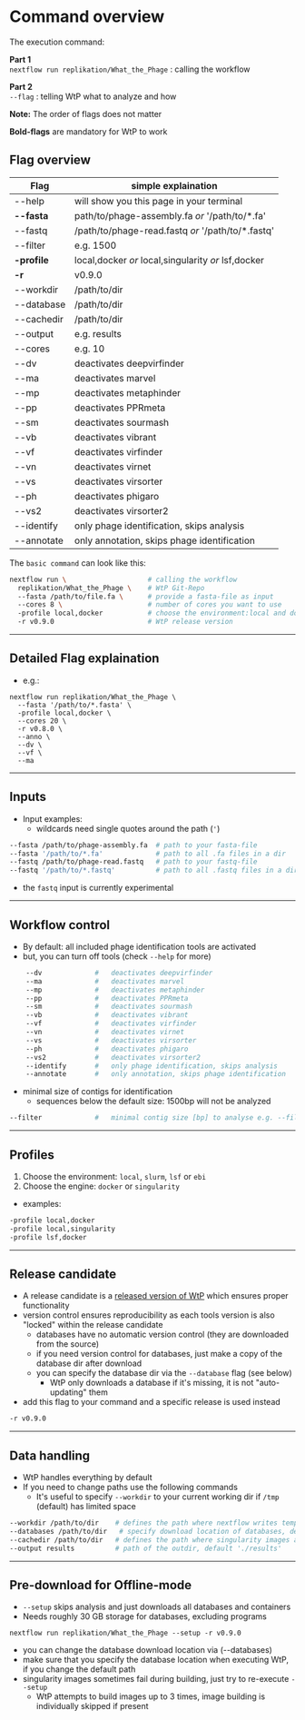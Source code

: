 # Command overview
The execution command:

**Part 1**  
`nextflow run replikation/What_the_Phage` : calling the workflow

**Part 2**  
`--flag` : telling WtP what to analyze and how  

**Note:** The order of flags does not matter

**Bold-flags** are mandatory for WtP to work

## Flag overview
|Flag|simple explaination|
|-|-|
| --help       |  will show you this page in your terminal
| **--fasta**  |  path/to/phage-assembly.fa *or*  '/path/to/*.fa'
| --fastq      |  /path/to/phage-read.fastq *or*  '/path/to/*.fastq'
| --filter     |  e.g. 1500
| **-profile** |  local,docker *or* local,singularity *or* lsf,docker
| **-r**       |  v0.9.0
| --workdir    |  /path/to/dir
| --database   |  /path/to/dir
| --cachedir   |  /path/to/dir
| --output     |  e.g. results
| --cores      |  e.g. 10 
| --dv         |  deactivates deepvirfinder
| --ma         |  deactivates marvel
| --mp         |  deactivates metaphinder
| --pp         |  deactivates PPRmeta
| --sm         |  deactivates sourmash
| --vb         |  deactivates vibrant
| --vf         |  deactivates virfinder
| --vn         |  deactivates virnet
| --vs         |  deactivates virsorter
| --ph         |  deactivates phigaro 
| --vs2        |  deactivates virsorter2
| --identify   |  only phage identification, skips analysis
| --annotate   |  only annotation, skips phage identification

The `basic command` can look like this:

```bash
nextflow run \                    # calling the workflow
  replikation/What_the_Phage \    # WtP Git-Repo
  --fasta /path/to/file.fa \      # provide a fasta-file as input
  --cores 8 \                     # number of cores you want to use
  -profile local,docker           # choose the environment:local and docker
  -r v0.9.0                       # WtP release version
```

-----------------------------------------

## Detailed Flag explaination

* e.g.:

```shell
nextflow run replikation/What_the_Phage \ 
  --fasta '/path/to/*.fasta' \ 
  -profile local,docker \
  --cores 20 \
  -r v0.8.0 \
  --anno \
  --dv \
  --vf \
  --ma
```

-----------------------------------------

## Inputs
* Input examples:
  * wildcards need single quotes around the path (`'`)
```bash
--fasta /path/to/phage-assembly.fa  # path to your fasta-file
--fasta '/path/to/*.fa'             # path to all .fa files in a dir
--fastq /path/to/phage-read.fastq   # path to your fastq-file
--fastq '/path/to/*.fastq'          # path to all .fastq files in a dir
```
* the `fastq` input is currently experimental  

-----------------------------------------

## Workflow control
* By default: all included phage identification tools are activated
* but, you can turn off tools (check `--help` for more)

```bash
    --dv             #   deactivates deepvirfinder
    --ma             #   deactivates marvel
    --mp             #   deactivates metaphinder
    --pp             #   deactivates PPRmeta
    --sm             #   deactivates sourmash
    --vb             #   deactivates vibrant
    --vf             #   deactivates virfinder
    --vn             #   deactivates virnet
    --vs             #   deactivates virsorter
    --ph             #   deactivates phigaro 
    --vs2            #   deactivates virsorter2
    --identify       #   only phage identification, skips analysis
    --annotate       #   only annotation, skips phage identification
```

* minimal size of contigs for identification
  * sequences below the default size: 1500bp will not be analyzed
```bash
--filter             #   minimal contig size [bp] to analyse e.g. --filter 2000
```

-----------------------------------------

## Profiles
1. Choose the environment: `local`, `slurm`, `lsf` or `ebi`
2. Choose the engine: `docker` or `singularity`
* examples:
```bash
-profile local,docker
-profile local,singularity
-profile lsf,docker
```

-----------------------------------------

## Release candidate
* A release candidate is a [released version of WtP](https://github.com/replikation/What_the_Phage/releases) which ensures proper functionality
* version control ensures reproducibility as each tools version is also "locked" within the release candidate
  * databases have no automatic version control (they are downloaded from the source)
  * if you need version control for databases, just make a copy of the database dir after download
  * you can specify the database dir via the `--database` flag (see below)
    * WtP only downloads a database if it's missing, it is not "auto-updating" them
* add this flag to your command and a specific release is used instead
```bash
-r v0.9.0
```

-----------------------------------------

## Data handling

* WtP handles everything by default
* If you need to change paths use the following commands
  * It's useful to specify `--workdir` to your current working dir if `/tmp` (default) has limited space
```bash
--workdir /path/to/dir    # defines the path where nextflow writes temporary files, default: '/tmp/nextflow-phage-$USER'
--databases /path/to/dir   # specify download location of databases, default './nextflow-autodownload-databases'
--cachedir /path/to/dir   # defines the path where singularity images are cached, default './singularity-images'
--output results          # path of the outdir, default './results'
```

---------------------------------------------

## Pre-download for Offline-mode

* `--setup` skips analysis and just downloads all databases and containers
* Needs roughly 30 GB storage for databases, excluding programs

`nextflow run replikation/What_the_Phage --setup -r v0.9.0`

* you can change the database download location via (--databases)
* make sure that you specify the database location when executing WtP, if you change the default path
* singularity images sometimes fail during building, just try to re-execute `--setup`
  * WtP attempts to build images up to 3 times, image building is individually skipped if present